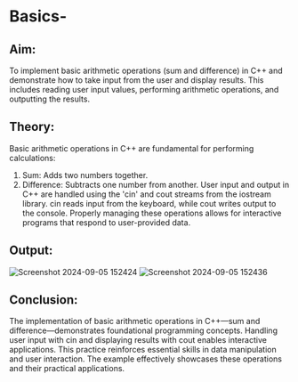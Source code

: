 # Basics-

## Aim:
To implement basic arithmetic operations (sum and difference) in C++ and demonstrate how to take input from the user and display results. This includes reading user input values, performing arithmetic operations, and outputting the results.

## Theory:
Basic arithmetic operations in C++ are fundamental for performing calculations:
1. Sum: Adds two numbers together.
2. Difference: Subtracts one number from another.
User input and output in C++ are handled using the 'cin' and cout streams from the iostream library. cin reads input from the keyboard, while cout writes output to the console. Properly managing these operations allows for interactive programs that respond to user-provided data.
## Output: 
![Screenshot 2024-09-05 152424](https://github.com/user-attachments/assets/9418bc89-6f90-4530-965d-752a61393a80)
![Screenshot 2024-09-05 152436](https://github.com/user-attachments/assets/52c4209c-f165-4ea0-b772-fb55797d9cbf)

## Conclusion:
The implementation of basic arithmetic operations in C++—sum and difference—demonstrates foundational programming concepts. Handling user input with cin and displaying results with cout enables interactive applications. This practice reinforces essential skills in data manipulation and user interaction. The example effectively showcases these operations and their practical applications.
